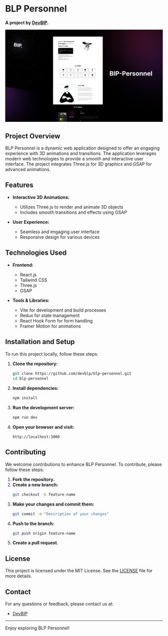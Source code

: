 # BLP Personnel

**A project by [DevBlP](https://github.com/devblp).**

![BLP Personnel Cover](https://github.com/devblp/blp-personnel/blob/main/Cover2.jpg)

## Project Overview

BLP Personnel is a dynamic web application designed to offer an engaging experience with 3D animations and transitions. The application leverages modern web technologies to provide a smooth and interactive user interface. The project integrates Three.js for 3D graphics and GSAP for advanced animations.

## Features

- **Interactive 3D Animations:**
  - Utilizes Three.js to render and animate 3D objects
  - Includes smooth transitions and effects using GSAP

- **User Experience:**
  - Seamless and engaging user interface
  - Responsive design for various devices

## Technologies Used

- **Frontend:**
  - React.js
  - Tailwind CSS
  - Three.js
  - GSAP

- **Tools & Libraries:**
  - Vite for development and build processes
  - Redux for state management
  - React Hook Form for form handling
  - Framer Motion for animations

## Installation and Setup

To run this project locally, follow these steps:

1. **Clone the repository:**
    ```bash
    git clone https://github.com/devblp/blp-personnel.git
    cd blp-personnel
    ```

2. **Install dependencies:**
    ```bash
    npm install
    ```

3. **Run the development server:**
    ```bash
    npm run dev
    ```

4. **Open your browser and visit:**
    ```plaintext
    http://localhost:3000
    ```

## Contributing

We welcome contributions to enhance BLP Personnel. To contribute, please follow these steps:

1. **Fork the repository.**
2. **Create a new branch:**
    ```bash
    git checkout -b feature-name
    ```
3. **Make your changes and commit them:**
    ```bash
    git commit -m "Description of your changes"
    ```
4. **Push to the branch:**
    ```bash
    git push origin feature-name
    ```
5. **Create a pull request.**

## License

This project is licensed under the MIT License. See the [LICENSE](./LICENSE) file for more details.

## Contact

For any questions or feedback, please contact us at:

- [DevBlP](https://github.com/devblp)

---

Enjoy exploring BLP Personnel!
